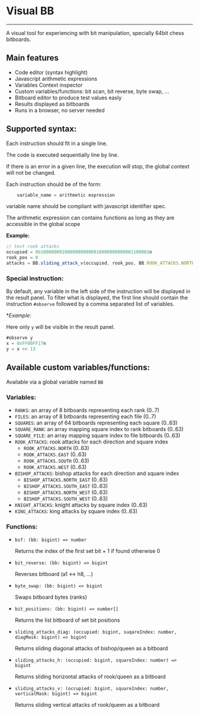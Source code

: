 # Visual BB
------------


A visual tool for experiencing with bit manipulation, specially 64bit chess bitboards.

## Main features

- Code editor (syntax highlight) 
- Javascript arithmetic expressions
- Variables Context inspector
- Custom variables/functions: bit scan, bit reverse, byte swap, ...
- Bitboard editor to produce test values easly
- Results displayed as bitboards
- Runs in a browser, no server needed

## Supported syntax:

Each instruction should fit in a single line.

The code is executed sequentially line by line.

If there is an error in a given line, the execution will stop, the global context will not be changed.

Each instruction should be of the form:

```javascript
    variable_name = arithmetic expression
```

variable name should be compliant with javascript identifier spec.

The arithmetic expression can contains functions as long as they are accessible in the global scope

**Example:**

```javascript
// test rook attacks
occupied = 0b10000000100000000000010000000000001100001n
rook_pos = 0
attacks = BB.sliding_attack_v(occupied, rook_pos, BB.ROOK_ATTACKS.NORTH[rook_pos])
```

### Special instruction:

By default, any variable in the left side of the instruction will be displayed in the result panel.
To filter what is displayed, the first line should contain the instruction `#observe` followed by a comma separated list of variables.

**Example*:

Here only `y` will be visible in the result panel.

```javascript
#observe y
x = 0xFF00FF17n
y = x << 13
```


## Available custom variables/functions:

Available via a global variable named `BB`

### Variables:

- `RANKS`: an array of 8 bitboards representing each rank (0..7)
- `FILES`: an array of 8 bitboards representing each file (0..7)
- `SQUARES`: an array of 64 bitboards representing each square (0..63)
- `SQUARE_RANK`: an array mapping square index to rank bitboards (0..63)
- `SQUARE_FILE`: an array mapping square index to file bitboards (0..63)
- `ROOK_ATTACKS`: rook attacks for each direction and square index
    - `ROOK_ATTACKS.NORTH` (0..63)
    - `ROOK_ATTACKS.EAST` (0..63)
    - `ROOK_ATTACKS.SOUTH` (0..63)
    - `ROOK_ATTACKS.WEST` (0..63)
- `BISHOP_ATTACKS`: bishop attacks for each direction and square index
    - `BISHOP_ATTACKS.NORTH_EAST` (0..63)
    - `BISHOP_ATTACKS.SOUTH_EAST` (0..63)
    - `BISHOP_ATTACKS.NORTH_WEST` (0..63)
    - `BISHOP_ATTACKS.SOUTH_WEST` (0..63)
- `KNIGHT_ATTACKS`: knight attacks by square index (0..63)
- `KING_ATTACKS`: king attacks by square index (0..63)

### Functions:

- `bsf: (bb: bigint) => number`

    Returns the index of the first set bit + 1 if found otherwise 0

- `bit_reverse: (bb: bigint) => bigint`

    Reverses bitboard (a1 <-> h8, ...)

- `byte_swap: (bb: bigint) => bigint`

    Swaps bitboard bytes (ranks)

- `bit_positions: (bb: bigint) => number[]`

    Returns the list bitboard of set bit positions

- `sliding_attacks_diag: (occupied: bigint, suqareIndex: number, diagMask: bigint) => bigint`

    Returns sliding diagonal attacks of bishop/queen as a bitboard

- `sliding_attacks_h: (occupied: bigint, squareIndex: number) => bigint`

    Returns sliding horizontal attacks of rook/queen as a bitboard

- `sliding_attacks_v: (occupied: bigint, squareIndex: number, verticalMask: bigint) => bigint`

    Returns sliding vertical attacks of rook/queen as a bitboard


